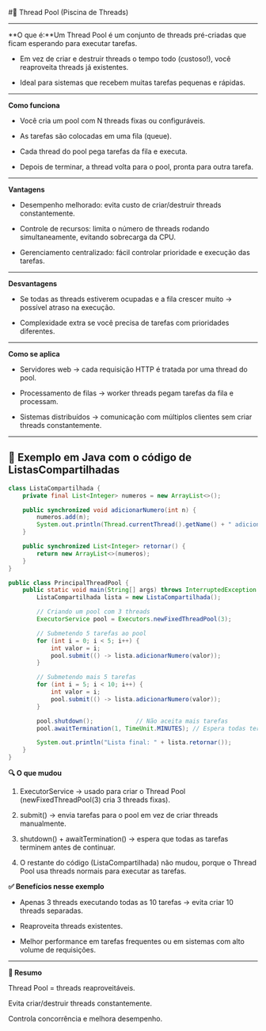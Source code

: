 #🧵 Thread Pool (Piscina de Threads)

---

**O que é:**Um Thread Pool é um conjunto de threads pré-criadas que ficam esperando para executar tarefas.

- Em vez de criar e destruir threads o tempo todo (custoso!), você reaproveita threads já existentes.

- Ideal para sistemas que recebem muitas tarefas pequenas e rápidas.

---

**Como funciona**

- Você cria um pool com N threads fixas ou configuráveis.

- As tarefas são colocadas em uma fila (queue).

- Cada thread do pool pega tarefas da fila e executa.

- Depois de terminar, a thread volta para o pool, pronta para outra tarefa.

---

**Vantagens**

- Desempenho melhorado: evita custo de criar/destruir threads constantemente.

- Controle de recursos: limita o número de threads rodando simultaneamente, evitando sobrecarga da CPU.

- Gerenciamento centralizado: fácil controlar prioridade e execução das tarefas.

---

**Desvantagens**

- Se todas as threads estiverem ocupadas e a fila crescer muito → possível atraso na execução.

- Complexidade extra se você precisa de tarefas com prioridades diferentes.

---
**Como se aplica**

- Servidores web → cada requisição HTTP é tratada por uma thread do pool.

- Processamento de filas → worker threads pegam tarefas da fila e processam.

- Sistemas distribuídos → comunicação com múltiplos clientes sem criar threads constantemente.

---
## 🔹 Exemplo em **Java** com o código de ListasCompartilhadas
```java
class ListaCompartilhada {
    private final List<Integer> numeros = new ArrayList<>();

    public synchronized void adicionarNumero(int n) {
        numeros.add(n);
        System.out.println(Thread.currentThread().getName() + " adicionou: " + n);
    }

    public synchronized List<Integer> retornar() {
        return new ArrayList<>(numeros);
    }
}

public class PrincipalThreadPool {
    public static void main(String[] args) throws InterruptedException {
        ListaCompartilhada lista = new ListaCompartilhada();

        // Criando um pool com 3 threads
        ExecutorService pool = Executors.newFixedThreadPool(3);

        // Submetendo 5 tarefas ao pool
        for (int i = 0; i < 5; i++) {
            int valor = i;
            pool.submit(() -> lista.adicionarNumero(valor));
        }

        // Submetendo mais 5 tarefas
        for (int i = 5; i < 10; i++) {
            int valor = i;
            pool.submit(() -> lista.adicionarNumero(valor));
        }

        pool.shutdown();            // Não aceita mais tarefas
        pool.awaitTermination(1, TimeUnit.MINUTES); // Espera todas terminarem

        System.out.println("Lista final: " + lista.retornar());
    }
}

```

**🔍 O que mudou**

1. ExecutorService → usado para criar o Thread Pool (newFixedThreadPool(3) cria 3 threads fixas).

2. submit() → envia tarefas para o pool em vez de criar threads manualmente.

3. shutdown() + awaitTermination() → espera que todas as tarefas terminem antes de continuar.

4. O restante do código (ListaCompartilhada) não mudou, porque o Thread Pool usa threads normais para executar as tarefas.

**✅ Benefícios nesse exemplo**

- Apenas 3 threads executando todas as 10 tarefas → evita criar 10 threads separadas.

- Reaproveita threads existentes.

- Melhor performance em tarefas frequentes ou em sistemas com alto volume de requisições.
---

**📌 Resumo**

Thread Pool = threads reaproveitáveis.

Evita criar/destruir threads constantemente.

Controla concorrência e melhora desempenho.